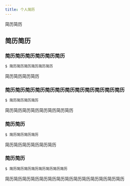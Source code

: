 ```yaml
---
title: 个人简历
---
```

简历简历

## 简历简历

### 简历简历简历简历简历简历

``` bash
$ 简历简历简历简历简历简历
```

简历简历简历简历

### 简历简历简历简历简历简历简历简历简历简历简历简历

``` bash
$ 简历简历简历简历
```

简历简历简历简历简历简历简历简历

### 简历简历

``` bash
$ 简历简历简历简历
```

简历简历简历简历简历简历

### 简历简历

``` bash
$ 简历简历简历简历简历简历简历简历
```

简历简历简历简历简历简历简历简历简历简历简历简历简历简历
